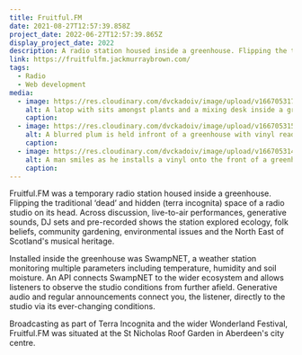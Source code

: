 ```yaml
---
title: Fruitful.FM
date: 2021-08-27T12:57:39.858Z
project_date: 2022-06-27T12:57:39.865Z
display_project_date: 2022
description: A radio station housed inside a greenhouse. Flipping the traditional ‘dead’ and hidden space of a radio studio on its head.
link: https://fruitfulfm.jackmurraybrown.com/
tags:
  - Radio
  - Web development
media:
  - image: https://res.cloudinary.com/dvckadoiv/image/upload/v1667053172/Soft%20Refresh/fruitful/TERRA_INCOGNITA-5965_jvygvb.jpg
    alt: A latop with sits amongst plants and a mixing desk inside a greenhouse
    caption:
  - image: https://res.cloudinary.com/dvckadoiv/image/upload/v1667053155/Soft%20Refresh/fruitful/TERRA_INCOGNITA-5937_vcyz6z.jpg
    alt: A blurred plum is held infront of a greenhouse with vinyl reading Fruitful.FM visible
    caption:
  - image: https://res.cloudinary.com/dvckadoiv/image/upload/v1667053145/Soft%20Refresh/fruitful/TERRA_INCOGNITA-5559_mxmsmg.jpg
    alt: A man smiles as he installs a vinyl onto the front of a greenhouse reading Fruitful.FM
    caption:
---
```


Fruitful.FM was a temporary radio station housed inside a greenhouse. Flipping the traditional ‘dead’ and hidden (terra incognita) space of a radio studio on its head. Across discussion, live-to-air performances, generative sounds, DJ sets and pre-recorded shows the station explored ecology, folk beliefs, community gardening, environmental issues and the North East of Scotland's musical heritage.

Installed inside the greenhouse was SwampNET, a weather station monitoring multiple parameters including temperature, humidity and soil moisture. An API connects SwampNET to the wider ecosystem and allows listeners to observe the studio conditions from further afield. Generative audio and regular announcements connect you, the listener, directly to the studio via its ever-changing conditions.

Broadcasting as part of Terra Incognita and the wider Wonderland Festival, Fruitful.FM was situated at the St Nicholas Roof Garden in Aberdeen's city centre.
